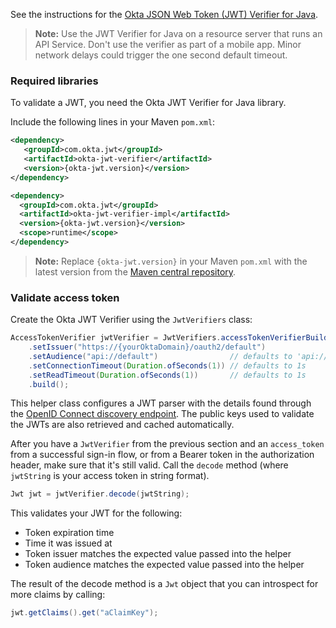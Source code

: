 See the instructions for the [Okta JSON Web Token (JWT) Verifier for Java](https://github.com/okta/okta-jwt-verifier-java).

> **Note:** Use the JWT Verifier for Java on a resource server that runs an API Service. Don't use the verifier as part of a mobile app. Minor network delays could trigger the one second default timeout.

### Required libraries

To validate a JWT, you need the Okta JWT Verifier for Java library.

Include the following lines in your Maven `pom.xml`:

```xml
<dependency>
   <groupId>com.okta.jwt</groupId>
   <artifactId>okta-jwt-verifier</artifactId>
   <version>{okta-jwt.version}</version>
</dependency>

<dependency>
  <groupId>com.okta.jwt</groupId>
  <artifactId>okta-jwt-verifier-impl</artifactId>
  <version>{okta-jwt.version}</version>
  <scope>runtime</scope>
</dependency>
```

> **Note:** Replace `{okta-jwt.version}` in your Maven `pom.xml` with the latest version from the [Maven central repository](https://search.maven.org/search?q=a:okta-jwt-verifier).

### Validate access token

Create the Okta JWT Verifier using the `JwtVerifiers` class:

```java
AccessTokenVerifier jwtVerifier = JwtVerifiers.accessTokenVerifierBuilder()
    .setIssuer("https://{yourOktaDomain}/oauth2/default")
    .setAudience("api://default")                // defaults to 'api://default'
    .setConnectionTimeout(Duration.ofSeconds(1)) // defaults to 1s
    .setReadTimeout(Duration.ofSeconds(1))       // defaults to 1s
    .build();
```

This helper class configures a JWT parser with the details found through the [OpenID Connect discovery endpoint](https://developer.okta.com/docs/api/openapi/okta-oauth/oauth/tag/CustomAS/#tag/CustomAS/operation/getWellKnownOpenIDConfigurationCustomAS). The public keys used to validate the JWTs are also retrieved and cached automatically.

After you have a `JwtVerifier` from the previous section and an `access_token` from a successful sign-in flow, or from a Bearer token in the authorization header, make sure that it's still valid. Call the `decode` method (where `jwtString` is your access token in string format).

```java
Jwt jwt = jwtVerifier.decode(jwtString);
```

This validates your JWT for the following:

- Token expiration time
- Time it was issued at
- Token issuer matches the expected value passed into the helper
- Token audience matches the expected value passed into the helper

The result of the decode method is a `Jwt` object that you can introspect for more claims by calling:

```java
jwt.getClaims().get("aClaimKey");
```
